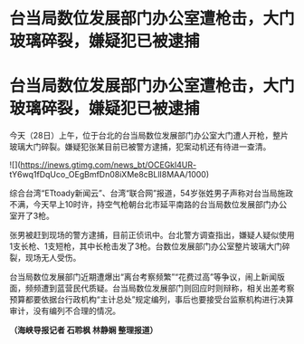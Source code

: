# 台当局数位发展部门办公室遭枪击，大门玻璃碎裂，嫌疑犯已被逮捕

# 台当局数位发展部门办公室遭枪击，大门玻璃碎裂，嫌疑犯已被逮捕

今天（28日）上午，位于台北的台当局数位发展部门办公室大门遭人开枪，整片玻璃大门碎裂。嫌疑犯张某目前已被警方逮捕，犯案动机还有待进一查清。

![](https://inews.gtimg.com/news_bt/OCEGkl4UR-
tY6wq1fDqUco_OEgBmfDn08iXMe8cBLlI8MAA/1000)

综合台湾“ETtoady新闻云”、台湾“联合网”报道，54岁张姓男子声称对台当局施政不满，今天早上10时许，持空气枪朝台北市延平南路的台当局数位发展部门办公室开了3枪。

张男被赶到现场的警方逮捕，目前正侦讯中。台北警方调查指出，嫌疑人疑似使用1支长枪、1支短枪，其中长枪击发了3枪。台数位发展部门办公室整片玻璃大门碎裂，现场无人受伤。

台当局数位发展部门近期遭爆出“离台考察频繁”“花费过高”等争议，闹上新闻版面，频频遭到蓝营民代质疑。台当局数位发展部门则回应时则辩称，相关出差考察预算都要依据台行政机构“主计总处”规定编列，事后也要接受台监察机构进行决算审计，没有编列不合理的情况。

**（海峡导报记者 石聆枫 林静娴 整理报道）**


